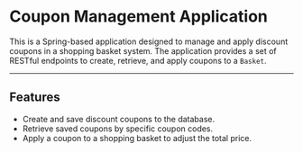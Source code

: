 # Coupon Management Application

This is a Spring-based application designed to manage and apply discount coupons in a shopping basket system. The application provides a set of RESTful endpoints to create, retrieve, and apply coupons to a `Basket`.

---

## Features

- Create and save discount coupons to the database.
- Retrieve saved coupons by specific coupon codes.
- Apply a coupon to a shopping basket to adjust the total price.

